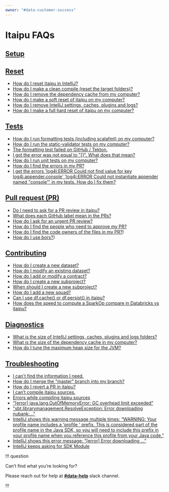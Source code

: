 ```yaml
---
owner: "#data-customer-success"
---
```


# Itaipu FAQs

## [Setup](https://docs.google.com/document/d/1vVKkviKdpz3iVZB_cpoWEnZ-BGq7PRjjLruMM1YESPw/edit#heading=h.5hclzup9d6w9)

## [Reset](https://docs.google.com/document/d/1vVKkviKdpz3iVZB_cpoWEnZ-BGq7PRjjLruMM1YESPw/edit#heading=h.cb4v3gprydbs)

- [How do I reset itaipu in IntelliJ?](https://docs.google.com/document/d/1vVKkviKdpz3iVZB_cpoWEnZ-BGq7PRjjLruMM1YESPw/edit#heading=h.cb4v3gprydbs)
- [How do I make a clean compile (reset the target folders)?](https://docs.google.com/document/d/1vVKkviKdpz3iVZB_cpoWEnZ-BGq7PRjjLruMM1YESPw/edit#heading=h.cb4v3gprydbs)
- [How do I remove the dependency cache from my computer?](https://docs.google.com/document/d/1vVKkviKdpz3iVZB_cpoWEnZ-BGq7PRjjLruMM1YESPw/edit#heading=h.cb4v3gprydbs)
- [How do I make a soft reset of itaipu on my computer?](https://docs.google.com/document/d/1vVKkviKdpz3iVZB_cpoWEnZ-BGq7PRjjLruMM1YESPw/edit#heading=h.cb4v3gprydbs)
- [How do I remove IntelliJ settings, caches, plugins and logs?](https://docs.google.com/document/d/1vVKkviKdpz3iVZB_cpoWEnZ-BGq7PRjjLruMM1YESPw/edit#heading=h.cb4v3gprydbs)
- [How do I make a full hard reset of itaipu on my computer?](https://docs.google.com/document/d/1vVKkviKdpz3iVZB_cpoWEnZ-BGq7PRjjLruMM1YESPw/edit#heading=h.cb4v3gprydbs)

## [Tests](https://docs.google.com/document/d/1vVKkviKdpz3iVZB_cpoWEnZ-BGq7PRjjLruMM1YESPw/edit#heading=h.sfw46fo3fwoi)

- [How do I run formatting tests (including scalafmt) on my computer?](https://docs.google.com/document/d/1vVKkviKdpz3iVZB_cpoWEnZ-BGq7PRjjLruMM1YESPw/edit#heading=h.sfw46fo3fwoi)
- [How do I run the static-validator tests on my computer?](https://docs.google.com/document/d/1vVKkviKdpz3iVZB_cpoWEnZ-BGq7PRjjLruMM1YESPw/edit#heading=h.sfw46fo3fwoi)
- [The formatting test failed on GitHub / Tekton.](https://docs.google.com/document/d/1vVKkviKdpz3iVZB_cpoWEnZ-BGq7PRjjLruMM1YESPw/edit#heading=h.sfw46fo3fwoi)
- [I got the error was not equal to "[]". What does that mean?](https://docs.google.com/document/d/1vVKkviKdpz3iVZB_cpoWEnZ-BGq7PRjjLruMM1YESPw/edit#heading=h.sfw46fo3fwoi)
- [How do I run unit tests on my computer?](https://docs.google.com/document/d/1vVKkviKdpz3iVZB_cpoWEnZ-BGq7PRjjLruMM1YESPw/edit#heading=h.sfw46fo3fwoi)
- [How do I find the errors in my PR?](https://docs.google.com/document/d/1vVKkviKdpz3iVZB_cpoWEnZ-BGq7PRjjLruMM1YESPw/edit#heading=h.sfw46fo3fwoi)
- [I get the errors 'log4j:ERROR Could not find value for key log4j.appender.console' 'log4j:ERROR Could not instantiate appender named "console"' in my tests. How do I fix them?](https://docs.google.com/document/d/1vVKkviKdpz3iVZB_cpoWEnZ-BGq7PRjjLruMM1YESPw/edit#heading=h.sfw46fo3fwoi)

## [Pull request (PR)](https://docs.google.com/document/d/1vVKkviKdpz3iVZB_cpoWEnZ-BGq7PRjjLruMM1YESPw/edit#heading=h.2t7mw6nzeprf)

- [Do I need to ask for a PR review in itaipu?](https://docs.google.com/document/d/1vVKkviKdpz3iVZB_cpoWEnZ-BGq7PRjjLruMM1YESPw/edit#heading=h.2t7mw6nzeprf)
- [What does each GitHub label mean in the PRs?](https://docs.google.com/document/d/1vVKkviKdpz3iVZB_cpoWEnZ-BGq7PRjjLruMM1YESPw/edit#heading=h.2t7mw6nzeprf)
- [How do I ask for an urgent PR review?](https://docs.google.com/document/d/1vVKkviKdpz3iVZB_cpoWEnZ-BGq7PRjjLruMM1YESPw/edit#heading=h.2t7mw6nzeprf)
- [How do I find the people who need to approve my PR?](https://docs.google.com/document/d/1vVKkviKdpz3iVZB_cpoWEnZ-BGq7PRjjLruMM1YESPw/edit#heading=h.2t7mw6nzeprf)
- [How do I find the code owners of the files in my PR?](https://docs.google.com/document/d/1vVKkviKdpz3iVZB_cpoWEnZ-BGq7PRjjLruMM1YESPw/edit#heading=h.2t7mw6nzeprf))
- [How do I use bors?](https://docs.google.com/document/d/1vVKkviKdpz3iVZB_cpoWEnZ-BGq7PRjjLruMM1YESPw/edit#heading=h.2t7mw6nzeprf))

## [Contributing](https://docs.google.com/document/d/1vVKkviKdpz3iVZB_cpoWEnZ-BGq7PRjjLruMM1YESPw/edit#heading=h.eq0z93m0aty3)

- [How do I create a new dataset?](https://docs.google.com/document/d/1vVKkviKdpz3iVZB_cpoWEnZ-BGq7PRjjLruMM1YESPw/edit#heading=h.eq0z93m0aty3)
- [How do I modify an existing dataset?](https://docs.google.com/document/d/1vVKkviKdpz3iVZB_cpoWEnZ-BGq7PRjjLruMM1YESPw/edit#heading=h.eq0z93m0aty3)
- [How do I add or modify a contract?](https://docs.google.com/document/d/1vVKkviKdpz3iVZB_cpoWEnZ-BGq7PRjjLruMM1YESPw/edit#heading=h.eq0z93m0aty3)
- [How do I create a new subproject?](https://docs.google.com/document/d/1vVKkviKdpz3iVZB_cpoWEnZ-BGq7PRjjLruMM1YESPw/edit#heading=h.eq0z93m0aty3)
- [When should I create a new subproject?](https://docs.google.com/document/d/1vVKkviKdpz3iVZB_cpoWEnZ-BGq7PRjjLruMM1YESPw/edit#heading=h.eq0z93m0aty3)
- [How do I add a new squad?](https://docs.google.com/document/d/1vVKkviKdpz3iVZB_cpoWEnZ-BGq7PRjjLruMM1YESPw/edit#heading=h.eq0z93m0aty3)
- [Can I use df.cache() or df.persist() in itaipu?](https://docs.google.com/document/d/1vVKkviKdpz3iVZB_cpoWEnZ-BGq7PRjjLruMM1YESPw/edit#heading=h.eq0z93m0aty3)
- [How does the speed to compute a SparkOp compare in Databricks vs itaipu?](https://docs.google.com/document/d/1vVKkviKdpz3iVZB_cpoWEnZ-BGq7PRjjLruMM1YESPw/edit#heading=h.eq0z93m0aty3)

## [Diagnostics](https://docs.google.com/document/d/1vVKkviKdpz3iVZB_cpoWEnZ-BGq7PRjjLruMM1YESPw/edit#heading=h.xkmnlp4n5kid)

- [What is the size of IntelliJ settings, caches, plugins and logs folders?](https://docs.google.com/document/d/1vVKkviKdpz3iVZB_cpoWEnZ-BGq7PRjjLruMM1YESPw/edit#heading=h.xkmnlp4n5kid)
- [What is the size of the dependency cache in my computer?](https://docs.google.com/document/d/1vVKkviKdpz3iVZB_cpoWEnZ-BGq7PRjjLruMM1YESPw/edit#heading=h.xkmnlp4n5kid)
- [How do I tune the maximum heap size for the JVM?](https://docs.google.com/document/d/1vVKkviKdpz3iVZB_cpoWEnZ-BGq7PRjjLruMM1YESPw/edit#heading=h.xkmnlp4n5kid)

## [Troubleshooting](https://docs.google.com/document/d/1vVKkviKdpz3iVZB_cpoWEnZ-BGq7PRjjLruMM1YESPw/edit#heading=h.1b579l5oqc0s)

- [I can't find the information I need.](https://docs.google.com/document/d/1vVKkviKdpz3iVZB_cpoWEnZ-BGq7PRjjLruMM1YESPw/edit#heading=h.1b579l5oqc0s)
- [How do I merge the "master" branch into my branch?](https://docs.google.com/document/d/1vVKkviKdpz3iVZB_cpoWEnZ-BGq7PRjjLruMM1YESPw/edit#heading=h.1b579l5oqc0s)
- [How do I revert a PR in itaipu?](https://docs.google.com/document/d/1vVKkviKdpz3iVZB_cpoWEnZ-BGq7PRjjLruMM1YESPw/edit#heading=h.1b579l5oqc0s)
- [I can’t compile itaipu sources.](https://docs.google.com/document/d/1vVKkviKdpz3iVZB_cpoWEnZ-BGq7PRjjLruMM1YESPw/edit#heading=h.1b579l5oqc0s)
- [Errors while compiling itaipu sources](https://docs.google.com/document/d/1vVKkviKdpz3iVZB_cpoWEnZ-BGq7PRjjLruMM1YESPw/edit#heading=h.1b579l5oqc0s)
- [“[error] java.lang.OutOfMemoryError: GC overhead limit exceeded”](https://docs.google.com/document/d/1vVKkviKdpz3iVZB_cpoWEnZ-BGq7PRjjLruMM1YESPw/edit#heading=h.1b579l5oqc0s)
- ["sbt.librarymanagement.ResolveException: Error downloading nubank:..."](https://docs.google.com/document/d/1vVKkviKdpz3iVZB_cpoWEnZ-BGq7PRjjLruMM1YESPw/edit#heading=h.1b579l5oqc0s)
- [IntelliJ shows this warning message multiple times: “WARNING: Your profile name includes a 'profile ' prefix. This is considered part of the profile name in the Java SDK, so you will need to include this prefix in your profile name when you reference this profile from your Java code.”](https://docs.google.com/document/d/1vVKkviKdpz3iVZB_cpoWEnZ-BGq7PRjjLruMM1YESPw/edit#heading=h.1b579l5oqc0s)
- [IntelliJ shows this error message: “[error] Error downloading ...”](https://docs.google.com/document/d/1vVKkviKdpz3iVZB_cpoWEnZ-BGq7PRjjLruMM1YESPw/edit#heading=h.1b579l5oqc0s)
- [IntelliJ keeps asking for SDK Module](https://docs.google.com/document/d/1vVKkviKdpz3iVZB_cpoWEnZ-BGq7PRjjLruMM1YESPw/edit#heading=h.1b579l5oqc0s[])

!!! question

 Can’t find what you’re looking for?

 Please reach out for help at **[#data-help](https://nubank.slack.com/archives/C06F04CH1)** slack channel.

!!!

